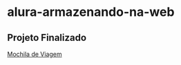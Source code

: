 # alura-armazenando-na-web


## Projeto Finalizado
[Mochila de Viagem](https://projeto-mochiladeviagem.vercel.app/)
